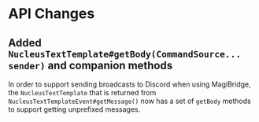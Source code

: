 # API Changes

## Added  `NucleusTextTemplate#getBody(CommandSource... sender)` and companion methods

In order to support sending broadcasts to Discord when using MagiBridge, the `NucleusTextTemplate` that is returned 
from `NucleusTextTemplateEvent#getMessage()` now has a set of `getBody` methods to support getting unprefixed messages.  